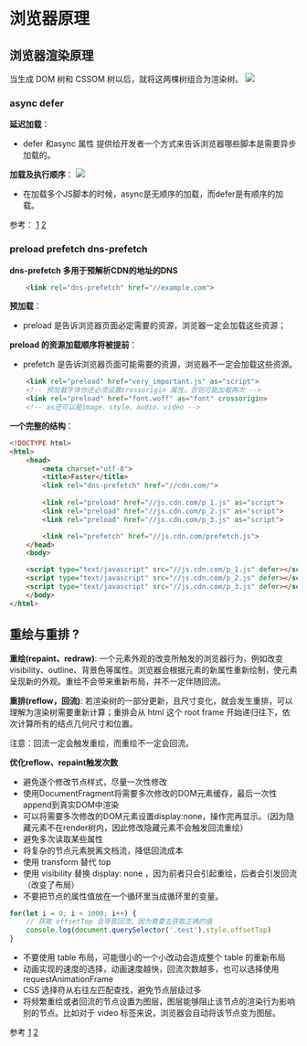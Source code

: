 # 浏览器原理

## 浏览器渲染原理
当生成 DOM 树和 CSSOM 树以后，就将这两棵树组合为渲染树。
![](https://camo.githubusercontent.com/ae6a6d492332cd6332144f8e6c924d1197e26f7e/68747470733a2f2f757365722d676f6c642d63646e2e786974752e696f2f323031382f31322f32382f313637663536353235323166656132663f773d36383926683d33323726663d706e6726733d313235303739)

### async defer
**延迟加载**：
- defer 和async 属性 提供给开发者一个方式来告诉浏览器哪些脚本是需要异步加载的。

**加载及执行顺序**：
![](https://camo.githubusercontent.com/78835bfd6ba8899decaabec54b713bced79907c2/68747470733a2f2f757365722d676f6c642d63646e2e786974752e696f2f323031382f362f31362f313634303635366537303736356163373f773d36383926683d31313226663d6a70656726733d3136383935)
- 在加载多个JS脚本的时候，async是无顺序的加载，而defer是有顺序的加载。

参考：
[1](https://www.zcfy.cc/article/building-the-dom-faster-speculative-parsing-async-defer-and-preload-x2605-mozilla-hacks-8211-the-web-developer-blog-4224.html?t=new)
[2](https://github.com/ljianshu/Blog/issues/51)

### preload  prefetch dns-prefetch
**dns-prefetch 多用于预解析CDN的地址的DNS**
```html
    <link rel="dns-prefetch" href="//example.com">
```
**预加载**：
- preload 是告诉浏览器页面必定需要的资源，浏览器一定会加载这些资源；

**preload 的资源加载顺序将被提前**：
- prefetch 是告诉浏览器页面可能需要的资源，浏览器不一定会加载这些资源。
```html
    <link rel="preload" href="very_important.js" as="script">
    <!-- 预加载字体你还必须设置crossorigin 属性，否则可能加载两次 -->
    <link rel="preload" href="font.woff" as="font" crossorigin>
    <!-- as还可以是image、style、audio、video -->
```

**一个完整的结构**：
```html
<!DOCTYPE html>
<html>
    <head>
        <meta charset="utf-8">
        <title>Faster</title>
        <link rel="dns-prefetch" href="//cdn.com/">
        
        <link rel="preload" href="//js.cdn.com/p_1.js" as="script">
        <link rel="preload" href="//js.cdn.com/p_2.js" as="script">
        <link rel="preload" href="//js.cdn.com/p_3.js" as="script">

        <link rel="prefetch" href="//js.cdn.com/prefetch.js">
    </head>
    <body>

    <script type="text/javascript" src="//js.cdn.com/p_1.js" defer></script>
    <script type="text/javascript" src="//js.cdn.com/p_2.js" defer></script>
    <script type="text/javascript" src="//js.cdn.com/p_3.js" defer></script>
    </body>
</html>
```

## 重绘与重排 ?

**重绘(repaint、redraw)**: 一个元素外观的改变所触发的浏览器行为，例如改变visibility、outline、背景色等属性。浏览器会根据元素的新属性重新绘制，使元素呈现新的外观。重绘不会带来重新布局，并不一定伴随回流。

**重排(reflow，回流)**: 若渲染树的一部分更新，且尺寸变化，就会发生重排，可以理解为渲染树需要重新计算；重排会从 html 这个 root frame 开始递归往下，依次计算所有的结点几何尺寸和位置。

注意：回流一定会触发重绘，而重绘不一定会回流。

**优化reflow、repaint触发次数**

- 避免逐个修改节点样式，尽量一次性修改
- 使用DocumentFragment将需要多次修改的DOM元素缓存，最后一次性append到真实DOM中渲染
- 可以将需要多次修改的DOM元素设置display:none，操作完再显示。（因为隐藏元素不在render树内，因此修改隐藏元素不会触发回流重绘）
- 避免多次读取某些属性
- 将复杂的节点元素脱离文档流，降低回流成本
- 使用 transform 替代 top
- 使用 visibility 替换 display: none ，因为前者只会引起重绘，后者会引发回流（改变了布局）
- 不要把节点的属性值放在一个循环里当成循环里的变量。
```js
for(let i = 0; i < 1000; i++) {
    // 获取 offsetTop 会导致回流，因为需要去获取正确的值
    console.log(document.querySelector('.test').style.offsetTop)
}
```
- 不要使用 table 布局，可能很小的一个小改动会造成整个 table 的重新布局
- 动画实现的速度的选择，动画速度越快，回流次数越多，也可以选择使用 requestAnimationFrame
- CSS 选择符从右往左匹配查找，避免节点层级过多
- 将频繁重绘或者回流的节点设置为图层，图层能够阻止该节点的渲染行为影响别的节点。比如对于 video 标签来说，浏览器会自动将该节点变为图层。

参考
[1](https://segmentfault.com/a/1190000011297958#articleHeader1)
[2](https://mp.weixin.qq.com/s?timestamp=1545144084&src=3&ver=1&signature=7YtbKqhExARr1YWMXH7v1D*EX2qKZ2Hkc8qCBP8jhJxsO7Oj8*aGya4vtcJedluvnbXXqK9YPvc*8P6O9lz7e0ruXAfGQn3buRvdEyYpJIc8uvTklHPwIJoMkjKrlkBNv3NDvGg6zRQEKuBYefXXEfX8hwHHrMpOsIiT0SWDYh0=)